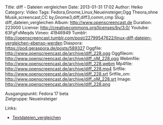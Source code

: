 Title: diff - Dateien vergleichen
Date: 2013-01-31 17:02
Author: Heiko
Category: Video
Tags: Fedora,Gnome,Linux,Neueinsteiger,Ogg Theora,ohne Musik,screencast,CC by,Gnome3,diff,diff3,comm,cmp
Slug: diff_dateien_vergleichen
Album: http://www.openscreencast.de
Duration: 223000
License: http://creativecommons.org/licenses/by/3.0/
Youtube: 63FgFxMeqds
Vimeo: 41946949
Tumblr: http://openscreencast.tumblr.com/post/22799547622/linux-diff-dateien-vergleichen-ebenso-werden
Diaspora: https://pod.geraspora.de/posts/589327
Oggfile: http://www.openscreencast.de/archive/diff_228.ogg
Oggfileom: http://www.openscreencast.de/archive/diff_oM_228.ogg
Webmfile: http://www.openscreencast.de/archive/diff_228.webm
Mp4file: http://www.openscreencast.de/archive/diff_228.mp4
Srtfile: http://www.openscreencast.de/archive/diff_228.srt
Srtfile_om: http://www.openscreencast.de/archive/diff_oM_228.srt
Image: http://www.openscreencast.de/archive/diff_228.png

Ausgangspunkt: Fedora 17 beta  
Zielgruppe: Neueinsteiger  

Links:

  * [Textdateien_vergleichen](http://wiki.ubuntuusers.de/Textdateien_vergleichen "Textdateien_vergleichen" )


